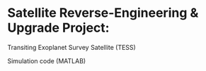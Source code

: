 # Satellite Reverse-Engineering & Upgrade Project:
Transiting Exoplanet Survey Satellite (TESS)

Simulation code (MATLAB)
